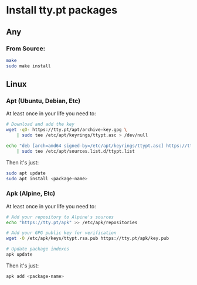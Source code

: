 # Install tty.pt packages

## Any

### From Source:
```sh
make
sudo make install
```

## Linux

### Apt (Ubuntu, Debian, Etc)
At least once in your life you need to:
```sh
# Download and add the key
wget -qO- https://tty.pt/apt/archive-key.gpg \
    | sudo tee /etc/apt/keyrings/ttypt.asc > /dev/null

echo "deb [arch=amd64 signed-by=/etc/apt/keyrings/ttypt.asc] https://tty.pt/apt stable main" \
    | sudo tee /etc/apt/sources.list.d/ttypt.list
```

Then it's just:
```sh
sudo apt update
sudo apt install <package-name>
```

### Apk (Alpine, Etc)
At least once in your life you need to:
```sh
# Add your repository to Alpine's sources
echo "https://tty.pt/apk" >> /etc/apk/repositories

# Add your GPG public key for verification
wget -O /etc/apk/keys/ttypt.rsa.pub https://tty.pt/apk/key.pub

# Update package indexes
apk update
```

Then it's just:
```sh
apk add <package-name>
```
